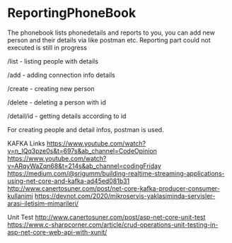 # ReportingPhoneBook
The phonebook lists phonedetails and reports to you, you can add new person and their details via like postman etc.
Reporting part could not executed is still in progress

/list - listing people with details


/add - adding connection info details 


/create - creating new person


/delete - deleting a person with id

/detail/id - getting details according to id

For creating people and detail infos, postman is used.


KAFKA Links
https://www.youtube.com/watch?v=n_IQq3pze0s&t=697s&ab_channel=CodeOpinion
https://www.youtube.com/watch?v=ARqyWaZqn68&t=214s&ab_channel=codingFriday
https://medium.com/@srigumm/building-realtime-streaming-applications-using-net-core-and-kafka-ad45ed081b31
http://www.canertosuner.com/post/net-core-kafka-producer-consumer-kullanimi
https://devnot.com/2020/mikroservis-yaklasiminda-servisler-arasi-iletisim-mimarileri/

Unit Test
http://www.canertosuner.com/post/asp-net-core-unit-test
https://www.c-sharpcorner.com/article/crud-operations-unit-testing-in-asp-net-core-web-api-with-xunit/



